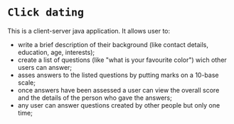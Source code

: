 # `Click dating` 
This is a client-server java application. It allows user to:
- write a brief description of their background (like contact details, education, age, interests);
- create a list of questions (like "what is your favourite color") wich other users can answer;
- asses answers to the listed questions by putting marks on a 10-base scale;
- once answers have been assessed a user can view the overall score and the details of the person who gave the answers;
- any user can answer questions created by other people but only one time;
